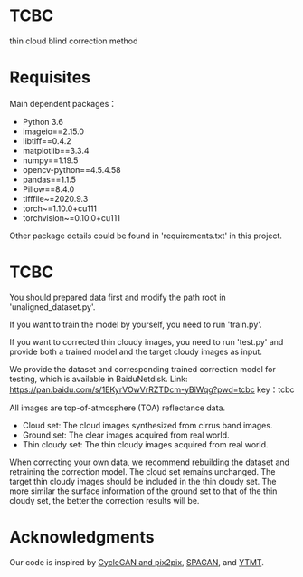 # TCBC
thin cloud blind correction method

# Requisites
Main dependent packages：
- Python 3.6
- imageio==2.15.0
- libtiff==0.4.2
- matplotlib==3.3.4
- numpy==1.19.5
- opencv-python==4.5.4.58
- pandas==1.1.5
- Pillow==8.4.0
- tifffile~=2020.9.3
- torch~=1.10.0+cu111
- torchvision~=0.10.0+cu111

Other package details could be found in 'requirements.txt' in this project.

# TCBC
You should prepared data first and modify the path root in 'unaligned_dataset.py'. 

If you want to train the model by yourself, you need to run 'train.py'. 

If you want to corrected thin cloudy images, you need to run 'test.py' and provide both a trained model and the target cloudy images as input.


We provide the dataset and corresponding trained correction model for testing, which is available in BaiduNetdisk. Link: https://pan.baidu.com/s/1EKyrVOwVrRZTDcm-yBiWqg?pwd=tcbc key：tcbc 

All images are top-of-atmosphere (TOA) reflectance data.
- Cloud set: The cloud images synthesized from cirrus band images.
- Ground set: The clear images acquired from real world.
- Thin cloudy set: The thin cloudy images acquired from real world.

When correcting your own data, we recommend rebuilding the dataset and retraining the correction model. The cloud set remains unchanged. The target thin cloudy images should be included in the thin cloudy set. The more similar the surface information of the ground set to that of the thin cloudy set, the better the correction results will be.

# Acknowledgments
Our code is inspired by [CycleGAN and pix2pix](https://github.com/junyanz/pytorch-CycleGAN-and-pix2pix), [SPAGAN](https://github.com/Penn000/SpA-GAN_for_cloud_removal), and [YTMT](https://github.com/mingcv/YTMT-Strategy).
